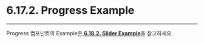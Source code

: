# 6.17.2. Progress Example

---

Progress 컴포넌트의 Example은[ **6.18.2. Slider Example**](/cef4-d3ec-b10c-d2b8/618-slider/6182-slider-example.md)을 참고하세요.

